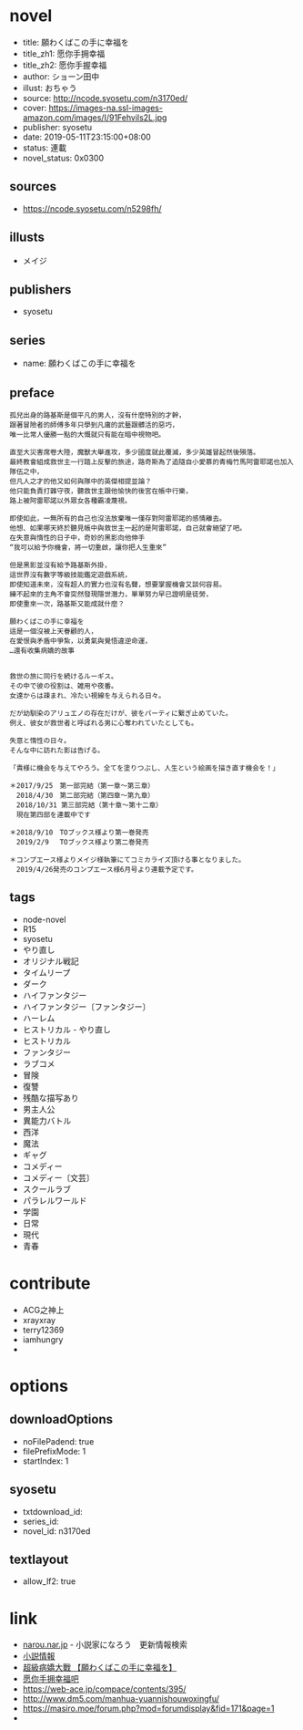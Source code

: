 # novel

- title: 願わくばこの手に幸福を
- title_zh1: 愿你手拥幸福
- title_zh2: 愿你手握幸福
- author: ショーン田中
- illust: おちゃう
- source: http://ncode.syosetu.com/n3170ed/
- cover: https://images-na.ssl-images-amazon.com/images/I/91Fehvils2L.jpg
- publisher: syosetu
- date: 2019-05-11T23:15:00+08:00
- status: 連載
- novel_status: 0x0300

## sources

- https://ncode.syosetu.com/n5298fh/

## illusts

- メイジ

## publishers

- syosetu

## series

- name: 願わくばこの手に幸福を

## preface


```
孤兒出身的路基斯是個平凡的男人，沒有什麼特別的才幹，
跟著冒險者的師傅多年只學到凡庸的武藝跟髒活的惡巧，
唯一比常人優勝一點的大慨就只有能在暗中視物吧。

直至大災害席卷大陸，魔獸大舉進攻，多少國度就此覆滅，多少英雄冒起然後殞落。
最終教會組成救世主一行踏上反擊的旅途，路奇斯為了追隨自小愛慕的青梅竹馬阿雷耶諾也加入隊伍之中，
但凡人之才的他又如何與隊中的英傑相提並論？
他只能負責打雜守夜，聽救世主跟他愉快的後宮在帳中行樂，
路上被阿雷耶諾以外眾女各種霸凌蔑視。

即使如此，一無所有的自己也沒法放棄唯一僅存對阿雷耶諾的感情離去。
他想、如果哪天終於聽見帳中與救世主一起的是阿雷耶諾，自己就會絕望了吧。
在失意與惰性的日子中，奇妙的黑影向他伸手
“我可以給予你機會，將一切重啟，讓你把人生重來”

但是黑影並沒有給予路基斯外掛，
這世界沒有數字等級技能鑑定遊戲系統，
即使知道未來，沒有超人的實力也沒有名聲，想要掌握機會又談何容易。
練不起來的主角不會突然發現隱世潛力，單單努力早已證明是徒勞，
即使重來一次，路基斯又能成就什麼？

願わくばこの手に幸福を
這是一個沒被上天眷顧的人，
在愛恨與矛盾中爭紮，以勇氣與覺悟違逆命運，
…還有收集病嬌的故事


救世の旅に同行を続けるルーギス。
その中で彼の役割は、雑用や夜番。
女達からは疎まれ、冷たい視線を与えられる日々。

だが幼馴染のアリュエノの存在だけが、彼をパーティに繋ぎ止めていた。
例え、彼女が救世者と呼ばれる男に心奪われていたとしても。

失意と惰性の日々。
そんな中に訪れた影は告げる。

「貴様に機会を与えてやろう。全てを塗りつぶし、人生という絵画を描き直す機会を！」

＊2017/9/25　第一部完結（第一章～第三章）
　2018/4/30　第二部完結（第四章～第九章）
　2018/10/31 第三部完結（第十章～第十二章）
　現在第四部を連載中です

＊2018/9/10　TOブックス様より第一巻発売
　2019/2/9　 TOブックス様より第二巻発売

＊コンプエース様よりメイジ様執筆にてコミカライズ頂ける事となりました。
　2019/4/26発売のコンプエース様6月号より連載予定です。
```

## tags

- node-novel
- R15
- syosetu
- やり直し
- オリジナル戦記
- タイムリープ
- ダーク
- ハイファンタジー
- ハイファンタジー〔ファンタジー〕
- ハーレム
- ヒストリカル - やり直し
- ヒストリカル
- ファンタジー
- ラブコメ
- 冒険
- 復讐
- 残酷な描写あり
- 男主人公
- 異能力バトル
- 西洋
- 魔法
- ギャグ
- コメディー
- コメディー〔文芸〕
- スクールラブ
- パラレルワールド
- 学園
- 日常
- 現代
- 青春

# contribute

- ACG之神上
- xrayxray
- terry12369
- iamhungry
- 

# options

## downloadOptions

- noFilePadend: true
- filePrefixMode: 1
- startIndex: 1

## syosetu

- txtdownload_id:
- series_id:
- novel_id: n3170ed

## textlayout

- allow_lf2: true

# link

- [narou.nar.jp](https://narou.nar.jp/search.php?text=n3170ed&novel=all&genre=all&new_genre=all&length=0&down=0&up=100) - 小説家になろう　更新情報検索
- [小説情報](https://ncode.syosetu.com/novelview/infotop/ncode/n3170ed/)
- [超級病嬌大戰 【願わくばこの手に幸福を】](https://forum.gamer.com.tw/C.php?bsn=60415&snA=8477&tnum=1)
- [愿你手拥幸福吧](https://tieba.baidu.com/f?kw=%E6%84%BF%E4%BD%A0%E6%89%8B%E6%8B%A5%E5%B9%B8%E7%A6%8F&ie=utf-8 "愿你手拥幸福")
- https://web-ace.jp/compace/contents/395/
- http://www.dm5.com/manhua-yuannishouwoxingfu/
- https://masiro.moe/forum.php?mod=forumdisplay&fid=171&page=1
- 

